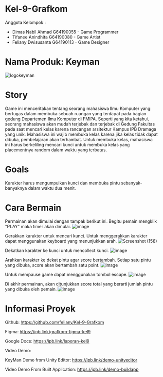 # Kel-9-Grafkom
Anggota Kelompok :
- Dimas Nabil Ahmad G64190055 - Game Programmer
- Tifanee Anindhita G64190080 - Game Artist
- Feliany Dwisusanta G64190113 - Game Designer

# Nama Produk: Keyman

![logokeyman](https://user-images.githubusercontent.com/80454112/145800675-54af273f-7bb3-4503-a099-b6e72c7e6a1c.png)

# Story

Game ini menceritakan tentang seorang mahasiswa Ilmu Komputer yang bertugas dalam membuka sebuah ruangan yang terdapat pada bagian gedung Departemen Ilmu Komputer di FMIPA. Seperti yang kita ketahui, seorang mahasiswa akan mudah terjebak dan terjebak di Gedung Fakultas pada saat mencari kelas karena rancangan arsitektur Kampus IPB Dramaga yang unik. Mahasiswa ini wajib membuka kelas karena jika kelas tidak dapat dibuka, pembelajaran akan terhambat. Untuk membuka kelas, mahasiswa ini harus berkeliling mencari kunci untuk membuka kelas yang placementnya random dalam waktu yang terbatas.


# Goals
Karakter harus mengumpulkan kunci dan membuka pintu sebanyak-banyaknya dalam waktu dua menit.

# Cara Bermain

Permainan akan dimulai dengan tampak berikut ini. Begitu pemain mengklik "PLAY" maka timer akan dimulai.
![image](https://user-images.githubusercontent.com/80454112/145804456-8ea09260-e82a-4153-9906-e0794106b07b.png)


Gerakkan karakter untuk mencari kunci. Untuk menggerakkan karakter dapat menggunakan keyboard yang menunjukkan arah. 
![Screenshot (158)](https://user-images.githubusercontent.com/80454112/145803166-fad4c6bc-4293-4910-b058-ad1c48fafbe1.png)


Dekatkan karakter ke kunci untuk mencollect kunci.
![image](https://user-images.githubusercontent.com/80454112/145803351-57c9816a-0180-4bd7-a4c6-6f50894a97f5.png)


Arahkan karakter ke dekat pintu agar score bertambah. Setiap satu pintu yang dibuka, score akan bertambah satu point.
![image](https://user-images.githubusercontent.com/80454112/145803504-fe493a0d-8346-44af-99b5-582d7d4c688c.png)


Untuk mempause game dapat menggunakan tombol escape.
![image](https://user-images.githubusercontent.com/80454112/145803551-a816fcdf-fe86-4040-9900-205df6e06a01.png)


Di akhir permainan, akan ditunjukkan score total yang berarti jumlah pintu yang dibuka oleh pemain.
![image](https://user-images.githubusercontent.com/80454112/145804256-221af415-3372-44c6-bde1-1be59404bb9a.png)






# Informasi Proyek
Github: https://github.com/feliany/Kel-9-Grafkom

Figma: https://ipb.link/grafkom-figma-kel9

Google Docs: https://ipb.link/laporan-kel9

Video Demo:

KeyMan Demo from Unity Editor: https://ipb.link/demo-unityeditor

Video Demo From Built Application: https://ipb.link/demo-buildapp
